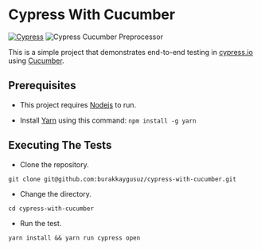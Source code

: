 # Cypress With Cucumber

[![Cypress](https://img.shields.io/npm/v/cypress?color=33ff99&label=cypress&logo=cypress&style=for-the-badge)](https://www.cypress.io)
![Cypress Cucumber Preprocessor](https://img.shields.io/github/v/tag/TheBrainFamily/cypress-cucumber-preprocessor?color=C0C0C0&label=CYPRESS%20PREPROCESSOR&style=for-the-badge)

This is a simple project that demonstrates end-to-end testing in [cypress.io](https://www.cypress.io/)
using [Cucumber](https://www.npmjs.com/package/cypress-cucumber-preprocessor).

## Prerequisites

- This project requires [Nodejs](https://nodejs.org/en/) to run.

- Install [Yarn](https://yarnpkg.com/) using this command: `npm install -g yarn`

## Executing The Tests

- Clone the repository.

```shell
git clone git@github.com:burakkaygusuz/cypress-with-cucumber.git
```

- Change the directory.

```shell
cd cypress-with-cucumber
```

- Run the test.

```shell
yarn install && yarn run cypress open
```
